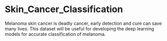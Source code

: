 # Skin_Cancer_Classification
Melanoma skin cancer is deadly cancer, early detection and cure can save many lives. This dataset will be useful for developing the deep learning models for accurate classification of melanoma.
